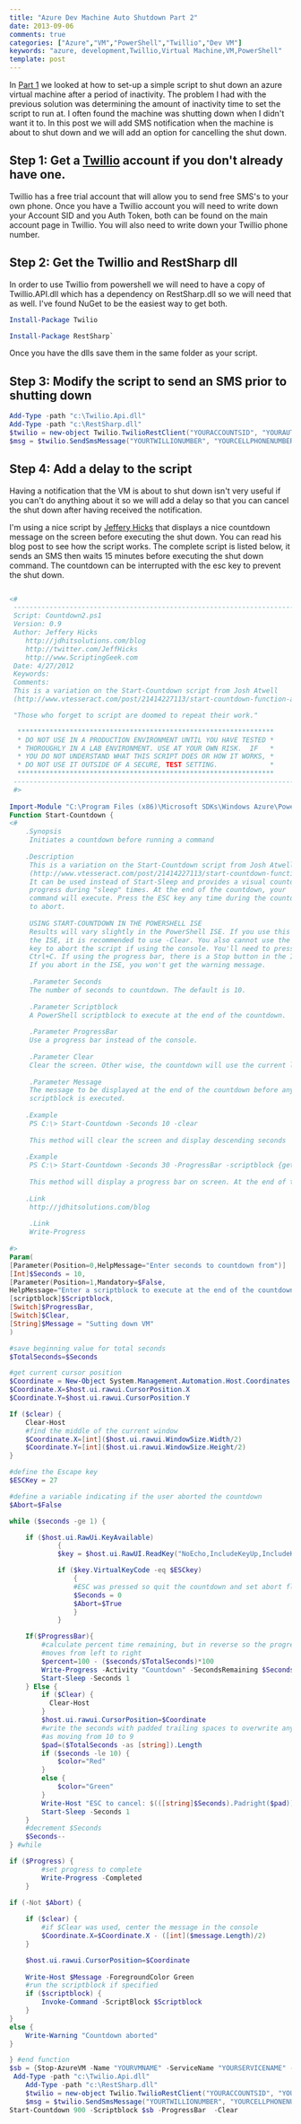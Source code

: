 ```yaml
---
title: "Azure Dev Machine Auto Shutdown Part 2"
date: 2013-09-06
comments: true
categories: ["Azure","VM","PowerShell","Twillio","Dev VM"]
keywords: "azure, development,Twillio,Virtual Machine,VM,PowerShell"
template: post
---
```

In [Part 1](/blog/2013/09/03/auto-shutdown-for-windows-azure-vm/) we looked at how to set-up a simple script to shut down an azure virtual machine after a period of inactivity.  The problem I had with the previous solution was determining the amount of inactivity time to set the script to run at.  I often found the machine was shutting down when I didn't want it to.  In this post we will add SMS notification when the machine is about to shut down and we will add an option for cancelling the shut down.
 <!-- more -->
## Step 1: Get a [Twillio](https://www.twilio.com/user/account) account if you don't already have one.
Twillio has a free trial account that will allow you to send free SMS's to your own phone.  Once you have a Twillio account you will need to write down your Account SID and you Auth Token, both can be found on the main account page in Twillio.  You will also need to write down your Twillio phone number.

## Step 2: Get the Twillio and RestSharp dll
In order to use Twillio from powershell we will need to have a copy of  Twillio.API.dll which has a dependency on  RestSharp.dll so we will need that as well.  I've found NuGet to be the easiest way to get both.
```powershell 
Install-Package Twilio
```
```powershell 
Install-Package RestSharp`
```

Once you have the dlls save them in the same folder as your script.

## Step 3: Modify the script to send an SMS prior to shutting down
```powershell 
Add-Type -path "c:\Twilio.Api.dll"
Add-Type -path "c:\RestSharp.dll"
$twilio = new-object Twilio.TwilioRestClient("YOURACCOUNTSID", "YOURAUTHTOKEN")
$msg = $twilio.SendSmsMessage("YOURTWILLIONUMBER", "YOURCELLPHONENUMBER", "VM about to shutdown")
```
    
   
## Step 4: Add a delay to the script
Having a notification that the VM is about to shut down isn't very useful if you can't do anything about it so we will add a delay so that you can cancel the shut down after having received the notification.

I'm using a nice script by [Jeffery Hicks](http://jdhitsolutions.com/blog/2012/04/friday-fun-powershell-countdown/) that displays a nice countdown message on the screen before executing the shut down.  You can read his blog post to see how the script works.  The complete script is listed below, it sends an SMS then waits 15 minutes before executing the shut down command. The countdown can be interrupted with the esc key to prevent the shut down.

```powershell 

<#
 -----------------------------------------------------------------------------
 Script: Countdown2.ps1
 Version: 0.9
 Author: Jeffery Hicks
    http://jdhitsolutions.com/blog
    http://twitter.com/JeffHicks
    http://www.ScriptingGeek.com
 Date: 4/27/2012
 Keywords:
 Comments:
 This is a variation on the Start-Countdown script from Josh Atwell
 (http://www.vtesseract.com/post/21414227113/start-countdown-function-a-visual-for-start-sleep)

 "Those who forget to script are doomed to repeat their work."

  ****************************************************************
  * DO NOT USE IN A PRODUCTION ENVIRONMENT UNTIL YOU HAVE TESTED *
  * THOROUGHLY IN A LAB ENVIRONMENT. USE AT YOUR OWN RISK.  IF   *
  * YOU DO NOT UNDERSTAND WHAT THIS SCRIPT DOES OR HOW IT WORKS, *
  * DO NOT USE IT OUTSIDE OF A SECURE, TEST SETTING.             *
  ****************************************************************
 -----------------------------------------------------------------------------
 #>
 
Import-Module "C:\Program Files (x86)\Microsoft SDKs\Windows Azure\PowerShell\Azure\Azure.psd1"
Function Start-Countdown {
<#
	.Synopsis
	 Initiates a countdown before running a command
    
    .Description  
     This is a variation on the Start-Countdown script from Josh Atwell
     (http://www.vtesseract.com/post/21414227113/start-countdown-function-a-visual-for-start-sleep). 
     It can be used instead of Start-Sleep and provides a visual countdown 
     progress during "sleep" times. At the end of the countdown, your 
     command will execute. Press the ESC key any time during the countdown
     to abort. 
     
     USING START-COUNTDOWN IN THE POWERSHELL ISE
     Results will vary slightly in the PowerShell ISE. If you use this in
     the ISE, it is recommended to use -Clear. You also cannot use the ESC
     key to abort the script if using the console. You'll need to press
     Ctrl+C. If using the progress bar, there is a Stop button in the ISE.
     If you abort in the ISE, you won't get the warning message.
     
     .Parameter Seconds
     The number of seconds to countdown. The default is 10.
     
     .Parameter Scriptblock
     A PowerShell scriptblock to execute at the end of the countdown.
     
     .Parameter ProgressBar
     Use a progress bar instead of the console.
     
     .Parameter Clear
     Clear the screen. Other wise, the countdown will use the current location.
     
     .Parameter Message
     The message to be displayed at the end of the countdown before any
     scriptblock is executed.
     	 
	.Example
	 PS C:\> Start-Countdown -Seconds 10 -clear
	 
	 This method will clear the screen and display descending seconds
	
	.Example
	 PS C:\> Start-Countdown -Seconds 30 -ProgressBar -scriptblock {get-service -comp (get-content computers.txt)}
	 
	 This method will display a progress bar on screen. At the end of the countdown the scriptblock will execute.
	 	 
	.Link
	 http://jdhitsolutions.com/blog
     
     .Link
     Write-Progress
	
#>
Param(
[Parameter(Position=0,HelpMessage="Enter seconds to countdown from")]
[Int]$Seconds = 10,
[Parameter(Position=1,Mandatory=$False,
HelpMessage="Enter a scriptblock to execute at the end of the countdown")]
[scriptblock]$Scriptblock,
[Switch]$ProgressBar,
[Switch]$Clear,
[String]$Message = "Sutting down VM"
)

#save beginning value for total seconds
$TotalSeconds=$Seconds

#get current cursor position
$Coordinate = New-Object System.Management.Automation.Host.Coordinates
$Coordinate.X=$host.ui.rawui.CursorPosition.X
$Coordinate.Y=$host.ui.rawui.CursorPosition.Y

If ($clear) {
    Clear-Host
    #find the middle of the current window
    $Coordinate.X=[int]($host.ui.rawui.WindowSize.Width/2)
    $Coordinate.Y=[int]($host.ui.rawui.WindowSize.Height/2)
}

#define the Escape key
$ESCKey = 27

#define a variable indicating if the user aborted the countdown
$Abort=$False

while ($seconds -ge 1) {

    if ($host.ui.RawUi.KeyAvailable)
    		{
    		$key = $host.ui.RawUI.ReadKey("NoEcho,IncludeKeyUp,IncludeKeyDown")

    		if ($key.VirtualKeyCode -eq $ESCkey)
    			{
                #ESC was pressed so quit the countdown and set abort flag to True
    			$Seconds = 0
                $Abort=$True 
    			}
    		}

    If($ProgressBar){
        #calculate percent time remaining, but in reverse so the progress bar
        #moves from left to right
        $percent=100 - ($seconds/$TotalSeconds)*100
    	Write-Progress -Activity "Countdown" -SecondsRemaining $Seconds -Status "Shutting doown in (esc to cancel)" -PercentComplete $percent
    	Start-Sleep -Seconds 1
    } Else {
        if ($Clear) {
          Clear-Host
        } 
        $host.ui.rawui.CursorPosition=$Coordinate
        #write the seconds with padded trailing spaces to overwrite any extra digits such
        #as moving from 10 to 9
        $pad=($TotalSeconds -as [string]).Length
        if ($seconds -le 10) {
            $color="Red"
        }
        else {
            $color="Green"
        }
        Write-Host "ESC to cancel: $(([string]$Seconds).Padright($pad))" -foregroundcolor $color
    	Start-Sleep -Seconds 1
    }
    #decrement $Seconds
    $Seconds--
} #while

if ($Progress) {
        #set progress to complete
        Write-Progress -Completed
    }

if (-Not $Abort) {
    
    if ($clear) {
        #if $Clear was used, center the message in the console
        $Coordinate.X=$Coordinate.X - ([int]($message.Length)/2)
    }

    $host.ui.rawui.CursorPosition=$Coordinate
    
    Write-Host $Message -ForegroundColor Green
    #run the scriptblock if specified
    if ($scriptblock) {    
        Invoke-Command -ScriptBlock $Scriptblock
    }
}
else {
    Write-Warning "Countdown aborted"
}

} #end function
$sb = {Stop-AzureVM -Name "YOURVMNAME" -ServiceName "YOURSERVICENAME" -Force}
 Add-Type -path "c:\Twilio.Api.dll"
    Add-Type -path "c:\RestSharp.dll"
    $twilio = new-object Twilio.TwilioRestClient("YOURACCOUNTSID", "YOURAUTHTOKEN")
    $msg = $twilio.SendSmsMessage("YOURTWILLIONUMBER", "YOURCELLPHONENUMBER", "VM about to shutdown")
Start-Countdown 900 -Scriptblock $sb -ProgressBar  -Clear


```